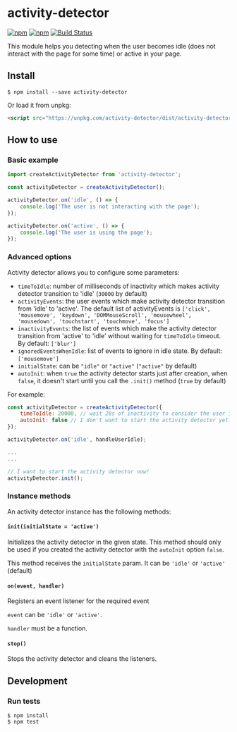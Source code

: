 # activity-detector

[![npm](https://img.shields.io/npm/v/activity-detector.svg)](https://www.npmjs.com/package/activity-detector)
[![npm](https://img.shields.io/npm/l/activity-detector.svg)](https://www.npmjs.com/package/activity-detector)
[![Build Status](https://travis-ci.org/tuenti/activity-detector.svg)](https://travis-ci.org/tuenti/activity-detector)

This module helps you detecting when the user becomes idle (does not interact with the page for some time) or active in your page.

## Install
```
$ npm install --save activity-detector
```

Or load it from unpkg:
```html
<script src="https://unpkg.com/activity-detector/dist/activity-detector.min.js"></script>
```

## How to use

### Basic example

```javascript
import createActivityDetector from 'activity-detector';

const activityDetector = createActivityDetector();

activityDetector.on('idle', () => {
	console.log('The user is not interacting with the page');
});

activityDetector.on('active', () => {
	console.log('The user is using the page');
});
```

### Advanced options

Activity detector allows you to configure some parameters:
- `timeToIdle`: number of milliseconds of inactivity which makes activity detector transition to 'idle' (`30000` by default)
- `activityEvents`: the user events which make activity detector transition from 'idle' to 'active'. The default list of activityEvents is `['click', 'mousemove', 'keydown', 'DOMMouseScroll', 'mousewheel', 'mousedown', 'touchstart', 'touchmove', 'focus']`
- `inactivityEvents`: the list of events which make the activity detector transition from 'active' to 'idle' without waiting for `timeToIdle` timeout. By default: `['blur']`
- `ignoredEventsWhenIdle`: list of events to ignore in idle state. By default: `['mousemove']`
- `initialState`: can be `"idle"` or `"active"` (`"active"` by default)
- `autoInit`: when `true` the activity detector starts just after creation, when `false`, it doesn't start until you call the `.init()` method (`true` by default)

For example:
```javascript
const activityDetector = createActivityDetector({
	timeToIdle: 20000, // wait 20s of inactivity to consider the user is idle
	autoInit: false // I don't want to start the activity detector yet.
});

activityDetector.on('idle', handleUserIdle);

...
...

// I want to start the activity detector now!
activityDetector.init();

```

### Instance methods

An activity detector instance has the following methods:

#### `init(initialState = 'active')`

Initializes the activity detector in the given state. This method should only be used if you created the activity detector with the `autoInit` option `false`.

This method receives the `initialState` param. It can be `'idle'` or `'active'` (default)

#### `on(event, handler)`

Registers an event listener for the required event

`event` can be `'idle'` or `'active'`.

`handler` must be a function.

#### `stop()`

Stops the activity detector and cleans the listeners.

## Development

### Run tests

```
$ npm install
$ npm test
```
